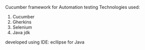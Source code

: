 Cucumber framework for Automation testing
Technologies used:
1. Cucumber
2. Gherkins
3. Selenium
4. Java jdk

developed using IDE: ecllipse for Java
